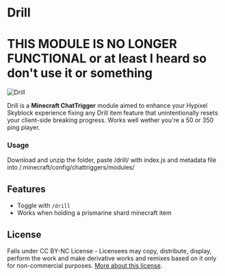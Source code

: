 # Drill
# THIS MODULE IS NO LONGER FUNCTIONAL or at least I heard so don't use it or something
![Drill](https://imgur.com/OEN3Bmh.png)


Drill is a **Minecraft ChatTrigger** module aimed to enhance your Hypixel Skyblock experience fixing any Drill item feature that unintentionally resets your client-side breaking progress. Works well wether you're a 50 or 350 ping player.

### Usage
Download and unzip the folder, paste /drill/ with index.js and metadata file into /.minecraft/config/chattriggers/modules/

## Features
 - Toggle with ```/drill```
 - Works when holding a prismarine shard minecraft item 
## License
Falls under CC BY-NC License - Licensees may copy, distribute, display, perform the work and make derivative works and remixes based on it only for non-commercial purposes.
[More about this license](https://en.wikipedia.org/wiki/Creative_Commons_NonCommercial_license).
